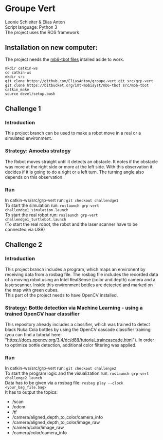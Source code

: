 # Groupe Vert
Leonie Schleiter & Elias Anton\
Script language: Python 3\
The project uses the ROS framework

## Installation on new computer:
The project needs the [mb6-tbot files](https://bitbucket.org/imt-mobisyst/mb6-tbot/src/master/) intalled aside to work.
```
mkdir catkin-ws
cd catkin-ws
mkdir src
git clone https://github.com/EliasAnton/groupe-vert.git src/grp-vert
git clone https://bitbucket.org/imt-mobisyst/mb6-tbot src/mb6-tbot
catkin_make
source devel/setup.bash
```

## Challenge 1
### Introduction
This project branch can be used to make a robot move in a real or a simulated environment.

### Strategy: Amoeba strategy
The Robot moves straight until it detects an obstacle. It notes if the obstacle was more at the right side or more at the left side. With this observation it decides if it is going to do a right or a left turn. The turning angle also depends on this observation.

### Run
In catkin-ws/src/grp-vert run: `git checkout challendge1`\
To start the simulation run: `roslaunch grp-vert challendge1_simulation.launch`\
To start the real robot run: `roslaunch grp-vert challendge1_turtlebot.launch`\
(To start the real robot, the robot and the laser scanner have to be connected via USB)

## Challenge 2
### Introduction
This project branch includes a program, which maps an environent by receiving data from a rosbag file. The rosbag file includes the recorded data of a moving robot using an Intel RealSense (color and depth) camera and a laserscanner. Inside this environment bottles are detected and marked on the map with green cubes.\
This part of the project needs to have OpenCV installed.

### Strategy: Bottle detection via Machine Learning - using a trained OpenCV haar classifier
This repository already includes a classifier, which was trained to detect black Nuka Cola bottles by using the OpenCV cascade classifier training (you can find a tutorial here: "https://docs.opencv.org/3.4/dc/d88/tutorial_traincascade.html"). In order to optimize bottle detection, additional color filtering was applied.

### Run
In catkin-ws/src/grp-vert run: `git checkout challenge2`\
To start the program logic and the visualization run: `roslaunch grp-vert challenge2.launch`\
Data has to be given via a rosbag file: `rosbag play --clock <your_bag_file.bag>`\
It has to output the topics:
- /scan
- /odom
- /tf
- /camera/aligned_depth_to_color/camera_info
- /camera/aligned_depth_to_color/image_raw
- /camera/color/image_raw
- /camera/color/camera_info